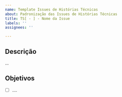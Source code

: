 ```yaml
---
name: Template Issues de Histórias Técnicas
about: Padronização das Issues de Histórias Técnicas
title: TS[ - ] - Nome da Issue
labels: ''
assignees: ''

---
```


## Descrição
...

## Objetivos

- [ ] ....
